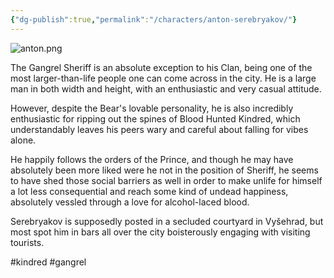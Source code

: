 ```yaml
---
{"dg-publish":true,"permalink":"/characters/anton-serebryakov/"}
---
```


![anton.png](/img/user/anton.png)

The Gangrel Sheriff is an absolute exception to his Clan, being one of the most larger-than-life people one can come across in the city. He is a large man in both width and height, with an enthusiastic and very casual attitude.

However, despite the Bear's lovable personality, he is also incredibly enthusiastic for ripping out the spines of Blood Hunted Kindred, which understandably leaves his peers wary and careful about falling for vibes alone.

He happily follows the orders of the Prince, and though he may have absolutely been more liked were he not in the position of Sheriff, he seems to have shed those social barriers as well in order to make unlife for himself a lot less consequential and reach some kind of undead happiness, absolutely vessled through a love for alcohol-laced blood.

Serebryakov is supposedly posted in a secluded courtyard in Vyšehrad, but most spot him in bars all over the city boisterously engaging with visiting tourists.

#kindred #gangrel 